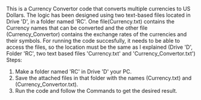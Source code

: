 This is a Currency Convertor code that converts multiple currencies to US Dollars.
The logic has been designed using two text-based files located in Drive 'D', in a folder named 'RC'. One file(Currency.txt) contains the Currency names that can be converted and the other file (Currency_Convertor) contains the exchange rates of the currencies and their symbols. 
For running the code succesfully, it needs to be able to access the files, so the location must be the same as I explained (Drive 'D', Folder 'RC', two text based files 'Currency.txt' and 'Currency_Convertor.txt')
Steps:
1. Make a folder named 'RC' in Drive 'D' your PC.
2. Save the attached files in that folder with the names (Currency.txt) and (Currency_Convertor.txt).
3. Run the code and follow the Commands to get the desired result.
